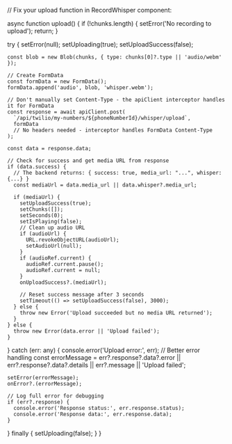 // Fix your upload function in RecordWhisper component:

async function upload() {
  if (!chunks.length) {
    setError('No recording to upload');
    return;
  }

  try {
    setError(null);
    setUploading(true);
    setUploadSuccess(false);

    const blob = new Blob(chunks, { type: chunks[0]?.type || 'audio/webm' });
    
    // Create FormData
    const formData = new FormData();
    formData.append('audio', blob, 'whisper.webm');
    
    // Don't manually set Content-Type - the apiClient interceptor handles it for FormData
    const response = await apiClient.post(
      `/api/twilio/my-numbers/${phoneNumberId}/whisper/upload`,
      formData
      // No headers needed - interceptor handles FormData Content-Type
    );

    const data = response.data;
    
    // Check for success and get media URL from response
    if (data.success) {
      // The backend returns: { success: true, media_url: "...", whisper: {...} }
      const mediaUrl = data.media_url || data.whisper?.media_url;
      
      if (mediaUrl) {
        setUploadSuccess(true);
        setChunks([]);
        setSeconds(0);
        setIsPlaying(false);
        // Clean up audio URL
        if (audioUrl) {
          URL.revokeObjectURL(audioUrl);
          setAudioUrl(null);
        }
        if (audioRef.current) {
          audioRef.current.pause();
          audioRef.current = null;
        }
        onUploadSuccess?.(mediaUrl);
        
        // Reset success message after 3 seconds
        setTimeout(() => setUploadSuccess(false), 3000);
      } else {
        throw new Error('Upload succeeded but no media URL returned');
      }
    } else {
      throw new Error(data.error || 'Upload failed');
    }
  } catch (err: any) {
    console.error('Upload error:', err);
    // Better error handling
    const errorMessage = 
      err?.response?.data?.error || 
      err?.response?.data?.details || 
      err?.message || 
      'Upload failed';
    
    setError(errorMessage);
    onError?.(errorMessage);
    
    // Log full error for debugging
    if (err?.response) {
      console.error('Response status:', err.response.status);
      console.error('Response data:', err.response.data);
    }
  } finally {
    setUploading(false);
  }
}
